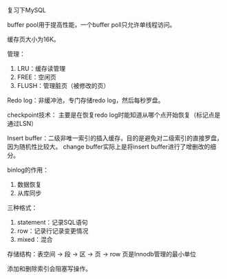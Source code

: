 复习下MySQL

buffer pool用于提高性能，一个buffer poll只允许单线程访问。

缓存页大小为16K。

管理：
1. LRU：缓存读管理
2. FREE：空闲页
3. FLUSH：管理脏页（被修改的页）

Redo log：非缓冲池，专门存储redo log，然后每秒罗盘。


checkpoint技术：
主要是在恢复redo log时能知道从哪个点开始恢复（标记点是通过LSN）


Insert buffer：二级非唯一索引的插入缓存，目的是避免对二级索引的直接罗盘，因为随机性比较大。
change buffer实际上是将insert buffer进行了增删改的细分。

binlog的作用：
1. 数据恢复
2. 从库同步

三种格式：
1. statement：记录SQL语句
2. row：记录行记录变更情况
3. mixed：混合

存储结构：表空间 -> 段 -> 区 -> 页 -> row
页是Innodb管理的最小单位


添加和删除索引会阻塞写操作。


